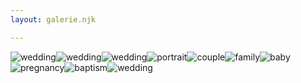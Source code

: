 ```yaml
---
layout: galerie.njk

---
```

![wedding](/photos/wedding002.jpg)![wedding](/photos/wedding003.jpg)![wedding](/photos/wedding001.jpg)![portrait](/photos/portrait001.jpg)![couple](/photos/couple001.jpg)![family](/photos/family001.jpg)![baby](/photos/baby001.jpg)![pregnancy](/photos/pregnancy001.jpg)![baptism](/photos/baptism001.jpg)![wedding](/photos/wedding004.jpg)